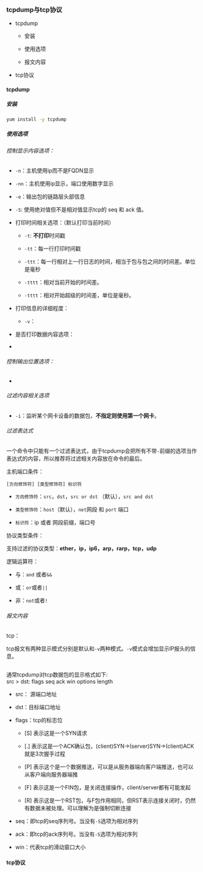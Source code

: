 ### tcpdump与tcp协议

- tcpdump
  
  - 安装
  
  - 使用选项
  
  - 报文内容

- tcp协议

#### tcpdump

##### 安装

```bash
yum install -y tcpdump
```

##### 使用选项

###### 控制显示内容选项：

- `-n`：主机使用ip而不是FQDN显示

- `-nn`：主机使用ip显示，端口使用数字显示

- `-e`：输出包的链路层头部信息

- `-S`: 使用绝对值但不是相对值显示tcp的 seq 和 ack 值。

- 打印时间相关选项：（默认打印当前时间）
  
  - `-t`: **不打印**时间戳
  
  - `-tt`：每一行打印时间戳
  
  - `-ttt`：每一行相对上一行日志的时间，相当于包与包之间的时间差。单位是毫秒
  
  - `-tttt`：相对当前开始的时间差。
  
  - `-tttt`：相对开始超级的时间差，单位是毫秒。

- 打印信息的详细程度：
  
  - `-v`：

- 是否打印数据内容选项：

- 

###### 控制输出位置选项：

- 

###### 过滤内容相关选项

- `-i`：监听某个网卡设备的数据包，**不指定则使用第一个网卡**。

###### 过滤表达式

一个命令中只能有一个过滤表达式，由于tcpdump会把所有不带`-`前缀的选项当作表达式的内容，所以推荐将过滤相关内容放在命令的最后。<br>

主机端口条件：

```
[方向修饰符] [类型修饰符] 标识符
```

- `方向修饰符`：`src`，`dst`，`src or dst` （默认），`src and dst`

- `类型修饰符`：`host`（默认），`net`网段 和 `port` 端口

- `标识符`：ip 或者 网段前缀，端口号

协议类型条件：<br>

支持过滤的协议类型：**ether，ip，ip6，arp，rarp，tcp，udp**

逻辑运算符：<br>

- 与：`and` 或者`&&`

- 或：`or`或者`||`

- 非：`not`或者`!`



###### 报文内容

tcp：<br>

tcp报文有两种显示模式分别是默认和`-v`两种模式。`-v`模式会增加显示IP报头的信息。

<img src="file:///E:/Notebook/Personal/NoteBook/img/12d158045c7f54a9904b62ea28653ea96cbb2e7f.png" title="" alt="" data-align="center">

通常tcpdump对tcp数据包的显示格式如下:  <br>src > dst: flags seq ack win options length

- src： 源端口地址

- dst：目标端口地址

- flags：tcp的标志位
  
  - [S] 表示这是一个SYN请求
  
  - [.] 表示这是一个ACK确认包，(client)SYN->(server)SYN->(client)ACK 就是3次握手过程
  
  - [P] 表示这个是一个数据推送，可以是从服务器端向客户端推送，也可以从客户端向服务器端推
  
  - [F] 表示这是一个FIN包，是关闭连接操作，client/server都有可能发起
  
  - [R] 表示这是一个RST包，与F包作用相同，但RST表示连接关闭时，仍然有数据未被处理。可以理解为是强制切断连接

- seq：即tcp的seq序列号。当没有`-S`选项为相对序列

- ack：即tcp的ack序列号。当没有`-S`选项为相对序列

- win：代表tcp的滑动窗口大小

#### tcp协议


